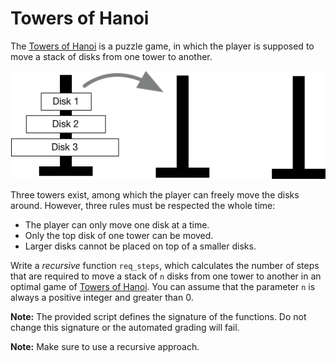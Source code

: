 # Towers of Hanoi

The [Towers of Hanoi](https://en.wikipedia.org/wiki/Tower_of_Hanoi) is a puzzle game, in which the player is supposed to move a stack of disks from one tower to another.

![Towers of Hanoi](resource/hanoi.png)

Three towers exist, among which the player can freely move the disks around. However, three rules must be respected the whole time:

* The player can only move one disk at a time.
* Only the top disk of one tower can be moved.
* Larger disks cannot be placed on top of a smaller disks.

Write a *recursive* function `req_steps`, which calculates the number of steps that are required to move a stack of `n` disks from one tower to another in an optimal game of [Towers of Hanoi](https://en.wikipedia.org/wiki/Tower_of_Hanoi). You can assume that the parameter `n` is always a positive integer and greater than 0.

**Note:** The provided script defines the signature of the functions. Do not change this signature or the automated grading will fail.

**Note:** Make sure to use a recursive approach.